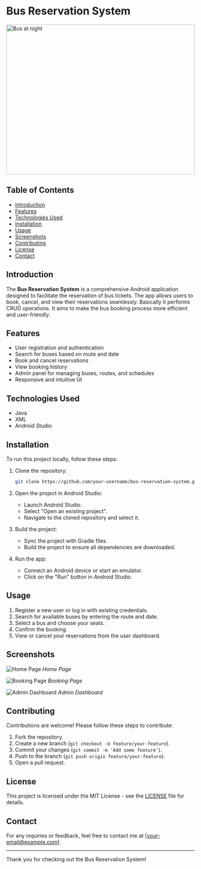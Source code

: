 # Bus Reservation System
<img src="https://github.com/VikramPrajapath/Bus-Reservation-System/assets/96242979/7df01aaa-64ae-482a-a3b4-b04048cdf7eb" width="100%" height="400" align="center" alt="Bus at night">


## Table of Contents
- [Introduction](#introduction)
- [Features](#features)
- [Technologies Used](#technologies-used)
- [Installation](#installation)
- [Usage](#usage)
- [Screenshots](#screenshots)
- [Contributing](#contributing)
- [License](#license)
- [Contact](#contact)

## Introduction
The **Bus Reservation System** is a comprehensive Android application designed to facilitate the reservation of bus tickets. The app allows users to book, cancel, and view their reservations seamlessly. Basically it performs CRUD operations. It aims to make the bus booking process more efficient and user-friendly.

## Features
- User registration and authentication
- Search for buses based on route and date
- Book and cancel reservations
- View booking history
- Admin panel for managing buses, routes, and schedules
- Responsive and intuitive UI

## Technologies Used
- Java
- XML
- Android Studio

## Installation
To run this project locally, follow these steps:

1. Clone the repository:
    ```bash
    git clone https://github.com/your-username/bus-reservation-system.git
    ```

2. Open the project in Android Studio:
    - Launch Android Studio.
    - Select "Open an existing project".
    - Navigate to the cloned repository and select it.

3. Build the project:
    - Sync the project with Gradle files.
    - Build the project to ensure all dependencies are downloaded.

4. Run the app:
    - Connect an Android device or start an emulator.
    - Click on the "Run" button in Android Studio.

## Usage
1. Register a new user or log in with existing credentials.
2. Search for available buses by entering the route and date.
3. Select a bus and choose your seats.
4. Confirm the booking.
5. View or cancel your reservations from the user dashboard.

## Screenshots
![Home Page](images/homepage.png)
*Home Page*

![Booking Page](images/booking-page.png)
*Booking Page*

![Admin Dashboard](images/admin-dashboard.png)
*Admin Dashboard*

## Contributing
Contributions are welcome! Please follow these steps to contribute:

1. Fork the repository.
2. Create a new branch (`git checkout -b feature/your-feature`).
3. Commit your changes (`git commit -m 'Add some feature'`).
4. Push to the branch (`git push origin feature/your-feature`).
5. Open a pull request.

## License
This project is licensed under the MIT License - see the [LICENSE](LICENSE) file for details.

## Contact
For any inquiries or feedback, feel free to contact me at [your-email@example.com].

---

Thank you for checking out the Bus Reservation System!
